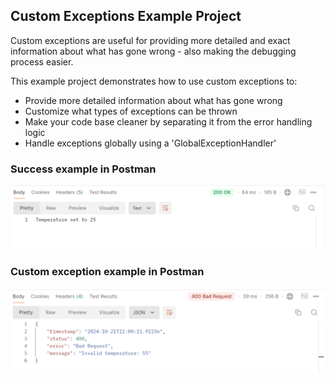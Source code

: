 ## Custom Exceptions Example Project

Custom exceptions are useful for providing more detailed and exact information about what has gone wrong - also making the debugging process easier.

This example project demonstrates how to use custom exceptions to:
- Provide more detailed information about what has gone wrong
- Customize what types of exceptions can be thrown
- Make your code base cleaner by separating it from the error handling logic
- Handle exceptions globally using a 'GlobalExceptionHandler'

### Success example in Postman
<img src="src/main/resources/images/postman-success-example.png" alt="">

### Custom exception example in Postman
<img src="src/main/resources/images/postman-exception-example.png" alt="">

